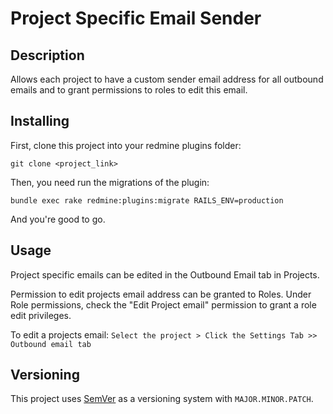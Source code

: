 # Project Specific Email Sender

## Description

Allows each project to have a custom sender email address for all outbound emails and to grant permissions to roles to edit this email.

## Installing

First, clone this project into your redmine plugins folder:

``git clone <project_link>``

Then, you need run the migrations of the plugin:

``bundle exec rake redmine:plugins:migrate RAILS_ENV=production``

And you're good to go.

## Usage

Project specific emails can be edited in the Outbound Email tab in Projects.

Permission to edit projects email address can be granted to Roles. Under Role permissions, check the "Edit Project email" permission to grant a role edit privileges.

To edit a projects email: ``Select the project > Click the Settings Tab >> Outbound email tab``

## Versioning

This project uses [SemVer](https://semver.org/) as a versioning system with ``MAJOR.MINOR.PATCH``.
